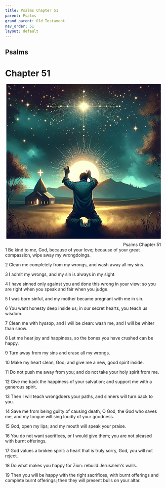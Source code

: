 ```yaml
---
title: Psalms Chapter 51
parent: Psalms
grand_parent: Old Testament
nav_order: 51
layout: default
---
```


## Psalms

# Chapter 51

<div style="clear: both; text-align: right;">
    <img src="/assets/Image/Psalms/500/51.jpg" alt="Psalms Chapter 51" class="chapter-image" style="max-width: 100%; height: auto; float: right; margin: 0 0 10px 10px; padding-left: 10%;">
    <figcaption style="font-size: 14px;">Psalms Chapter 51</figcaption>
</div>
1 Be kind to me, God, because of your love; because of your great compassion, wipe away my wrongdoings.

2 Clean me completely from my wrongs, and wash away all my sins.

3 I admit my wrongs, and my sin is always in my sight.

4 I have sinned only against you and done this wrong in your view: so you are right when you speak and fair when you judge.

5 I was born sinful, and my mother became pregnant with me in sin.

6 You want honesty deep inside us; in our secret hearts, you teach us wisdom.

7 Clean me with hyssop, and I will be clean: wash me, and I will be whiter than snow.

8 Let me hear joy and happiness, so the bones you have crushed can be happy.

9 Turn away from my sins and erase all my wrongs.

10 Make my heart clean, God; and give me a new, good spirit inside.

11 Do not push me away from you; and do not take your holy spirit from me.

12 Give me back the happiness of your salvation; and support me with a generous spirit.

13 Then I will teach wrongdoers your paths, and sinners will turn back to you.

14 Save me from being guilty of causing death, O God, the God who saves me, and my tongue will sing loudly of your goodness.

15 God, open my lips; and my mouth will speak your praise.

16 You do not want sacrifices, or I would give them; you are not pleased with burnt offerings.

17 God values a broken spirit: a heart that is truly sorry, God, you will not reject.

18 Do what makes you happy for Zion: rebuild Jerusalem's walls.

19 Then you will be happy with the right sacrifices, with burnt offerings and complete burnt offerings; then they will present bulls on your altar.


